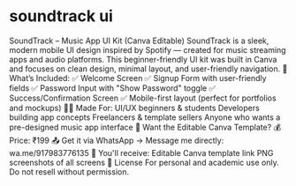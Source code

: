 # soundtrack ui
 SoundTrack – Music App UI Kit (Canva Editable) SoundTrack is a sleek, modern mobile UI design inspired by Spotify — created for music streaming apps and audio platforms. This beginner-friendly UI kit was built in Canva and focuses on clean design, minimal layout, and user-friendly navigation.  📲 What’s Included: ✅ Welcome Screen  ✅ Signup Form with user-friendly fields  ✅ Password Input with "Show Password" toggle  ✅ Success/Confirmation Screen  ✅ Mobile-first layout (perfect for portfolios and mockups)  🧑‍🎨 Made For: UI/UX beginners & students  Developers building app concepts  Freelancers & template sellers  Anyone who wants a pre-designed music app interface  🎁 Want the Editable Canva Template? 💰 Price: ₹199 📤 Get it via WhatsApp → Message me directly: wa.me/917983776135 📝 You'll receive:  Editable Canva template link  PNG screenshots of all screens  🔖 License For personal and academic use only. Do not resell without permission.
